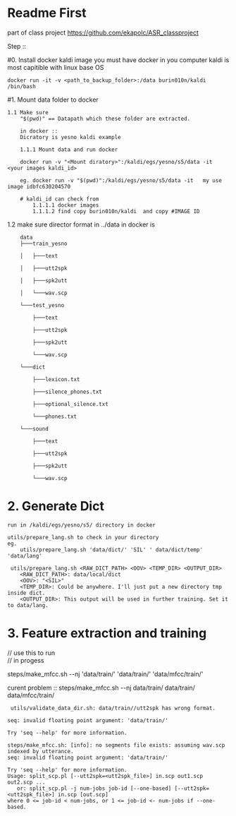 # Readme First 
part of class project
https://github.com/ekapolc/ASR_classproject

Step ::

#0. Install docker kaldi image
    you must have docker in you computer 
    kaldi is most capitible with linux base OS

    docker run -it -v <path_to_backup_folder>:/data burin010n/kaldi /bin/bash

#1. Mount data folder to docker 

    1.1 Make sure 
        "$(pwd)" == Datapath which these folder are extracted. 
        
        in docker :: 
        Dicratory is yesno kaldi example

        1.1.1 Mount data and run docker 

        docker run -v "<Mount diratory>":/kaldi/egs/yesno/s5/data -it <your images kaldi_id>

        eg. docker run -v "$(pwd)":/kaldi/egs/yesno/s5/data -it   my use image idbfc630204570

        # kaldi_id can check from 
            1.1.1.1 docker images 
            1.1.1.2 find copy burin010n/kaldi  and copy #IMAGE ID  
   1.2 make sure director format in  ../data in docker is
   
        data 
        ├───train_yesno
        
        │   ├───text
        
        │   ├───utt2spk
        
        │   ├───spk2utt
        
        │   └───wav.scp
        
        └───test_yesno
        
            ├───text
            
            ├───utt2spk
            
            ├───spk2utt
            
            └───wav.scp
            
        └───dict
        
            ├───lexicon.txt
            
            ├───silence_phones.txt
            
            ├───optional_silence.txt
            
            └───phones.txt
            
        └───sound
        
            ├───text
            
            ├───utt2spk
            
            ├───spk2utt
            
            └───wav.scp

# 2. Generate Dict
    run in /kaldi/egs/yesno/s5/ directory in docker

    utils/prepare_lang.sh to check in your directory
    eg.
        utils/prepare_lang.sh 'data/dict/' 'SIL' ' data/dict/temp' 'data/lang'
     
     utils/prepare_lang.sh <RAW_DICT_PATH> <OOV> <TEMP_DIR> <OUTPUT_DIR>
        <RAW_DICT_PATH>: data/local/dict
        <OOV>: "<SIL>"
        <TEMP_DIR>: Could be anywhere. I'll just put a new directory tmp inside dict.
        <OUTPUT_DIR>: This output will be used in further training. Set it to data/lang.


# 3. Feature extraction and training

// use this to run  
// in progess 

steps/make_mfcc.sh --nj  'data/train/' 'data/train/' 'data/mfcc/train/'

curent problem :: 
    steps/make_mfcc.sh --nj data/train/ data/train/ data/mfcc/train/
    
     utils/validate_data_dir.sh: data/train//utt2spk has wrong format.
     
    seq: invalid floating point argument: 'data/train/'
    
    Try 'seq --help' for more information.
    
    steps/make_mfcc.sh: [info]: no segments file exists: assuming wav.scp indexed by utterance.
    seq: invalid floating point argument: 'data/train/'
    
    Try 'seq --help' for more information.
    Usage: split_scp.pl [--utt2spk=<utt2spk_file>] in.scp out1.scp out2.scp ...
       or: split_scp.pl -j num-jobs job-id [--one-based] [--utt2spk=<utt2spk_file>] in.scp [out.scp]
    where 0 <= job-id < num-jobs, or 1 <= job-id <- num-jobs if --one-based.
